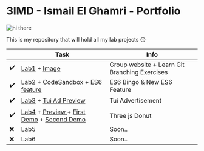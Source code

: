 # 3IMD - Ismail El Ghamri - Portfolio

![hi there](https://media.giphy.com/media/AhhGtrpj5ZxGZER5yC/giphy.gif)

This is my repository that will hold all my lab projects 😗

‎ | Task | Info
------ | ------ | ------ 
✔️| [Lab1](https://github.com/AlejandroDeWolf/DEV5-LAB1) + [Image](https://github.com/Ismail-Elg/DEV5-portfolio/blob/main/lab1%20-%20group%20work%20%2B%20exercise/learn%20git%20branching.png)| Group website + Learn Git Branching Exercises
✔️| [Lab2](https://github.com/Ismail-Elg/DEV5-portfolio/tree/main/lab2%20-%20human%20bingo) + [CodeSandbox](https://codesandbox.io/s/lab-2-es6-bxzhdb) + [ES6 feature](https://codepen.io/ismailelg1/pen/Jjvpyae)| ES6 Bingo & New ES6 Feature
✔️| [Lab3](https://github.com/Ismail-Elg/DEV5-portfolio/tree/main/lab3%20-%20weather%20api) + [Tui Ad Preview](https://tui-ad.netlify.app/) | Tui Advertisement
✔️| [Lab4](https://github.com/Ismail-Elg/DEV5-portfolio/tree/main/lab4%20-%20threejs%20donut) + [Preview ](https://donut-lab5.netlify.app/) + [First Demo](https://donut-config.netlify.app/) + [Second Demo](https://donut-builder.netlify.app/) | Three js Donut
❌| Lab5 | Soon..
❌| Lab6 | Soon..
